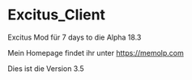 # Excitus_Client
 Excitus Mod für 7 days to die Alpha 18.3
 
 Mein Homepage findet ihr unter https://memolp.com
 
 Dies ist die Version 3.5
